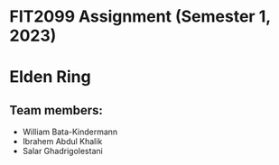 # FIT2099 Assignment (Semester 1, 2023)
# Elden Ring

## Team members:
- William Bata-Kindermann
- Ibrahem Abdul Khalik
- Salar Ghadrigolestani
